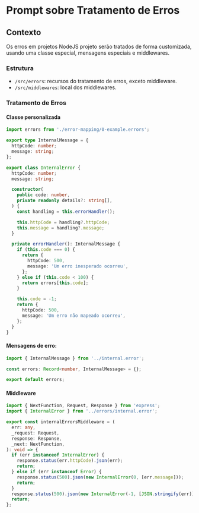 # Prompt sobre Tratamento de Erros

## Contexto

Os erros em projetos NodeJS projeto serão tratados de forma customizada, usando uma classe especial, mensagens especiais e middlewares.

### Estrutura

- `/src/errors`: recursos do tratamento de erros, exceto middleware.
- `/src/middlewares`: local dos middlewares.


### Tratamento de Erros

#### Classe personalizada
```ts
import errors from './error-mapping/0-example.errors';

export type InternalMessage = {
  httpCode: number;
  message: string;
};

export class InternalError {
  httpCode: number;
  message: string;

  constructor(
    public code: number,
    private readonly details?: string[],
  ) {
    const handling = this.errorHandler();

    this.httpCode = handling?.httpCode;
    this.message = handling?.message;
  }

  private errorHandler(): InternalMessage {
    if (this.code === 0) {
      return {
        httpCode: 500,
        message: 'Um erro inesperado ocorreu',
      };
    } else if (this.code < 100) {
      return errors[this.code];
    }

    this.code = -1;
    return {
      httpCode: 500,
      message: 'Um erro não mapeado ocorreu',
    };
  }
}
```

#### Mensagens de erro:

```ts
import { InternalMessage } from '../internal.error';

const errors: Record<number, InternalMessage> = {};

export default errors;
```

#### Middleware
```ts
import { NextFunction, Request, Response } from 'express';
import { InternalError } from '../errors/internal.error';

export const internalErrorsMiddleware = (
  err: any,
  _request: Request,
  response: Response,
  _next: NextFunction,
): void => {
  if (err instanceof InternalError) {
    response.status(err.httpCode).json(err);
    return;
  } else if (err instanceof Error) {
    response.status(500).json(new InternalError(0, [err.message]));
    return;
  }
  response.status(500).json(new InternalError(-1, [JSON.stringify(err)]));
  return;
};
```


